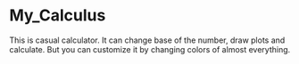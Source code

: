 # My_Calculus
This is casual calculator. It can change base of the number, draw plots and calculate. But you can сustomize it by changing colors of almost everything.
